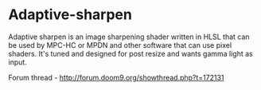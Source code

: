 # Adaptive-sharpen

Adaptive sharpen is an image sharpening shader written in HLSL that can be used by MPC-HC or MPDN and other software that can use pixel shaders. It's tuned and designed for post resize and wants gamma light as input.
 
Forum thread - http://forum.doom9.org/showthread.php?t=172131
